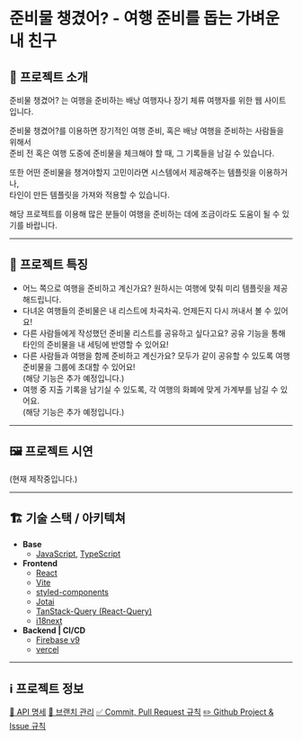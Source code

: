# 준비물 챙겼어? - 여행 준비를 돕는 가벼운 내 친구

## 📝 프로젝트 소개

준비물 챙겼어? 는 여행을 준비하는 배낭 여행자나 장기 체류 여행자를 위한 웹 사이트입니다.

준비물 챙겼어?를 이용하면 장기적인 여행 준비, 혹은 배낭 여행을 준비하는 사람들을 위해서  
준비 전 혹은 여행 도중에 준비물을 체크해야 할 때, 그 기록들을 남길 수 있습니다.

또한 어떤 준비물을 챙겨야할지 고민이라면 시스템에서 제공해주는 템플릿을 이용하거나,  
타인이 만든 템플릿을 가져와 적용할 수 있습니다.

해당 프로젝트를 이용해 많은 분들이 여행을 준비하는 데에 조금이라도 도움이 될 수 있기를 바랍니다.

---

## 📃 프로젝트 특징

- 어느 쪽으로 여행을 준비하고 계신가요? 원하시는 여행에 맞춰 미리 템플릿을 제공해드립니다.
- 다녀온 여행들의 준비물은 내 리스트에 차곡차곡. 언제든지 다시 꺼내서 볼 수 있어요!
- 다른 사람들에게 작성했던 준비물 리스트를 공유하고 싶다고요?
공유 기능을 통해 타인의 준비물을 내 세팅에 반영할 수 있어요!
- 다른 사람들과 여행을 함께 준비하고 계신가요?
모두가 같이 공유할 수 있도록 여행 준비물을 그룹에 초대할 수 있어요!  
(해당 기능은 추가 예정입니다.)
- 여행 중 지출 기록을 남기실 수 있도록, 각 여행의 화폐에 맞게 가계부를 남길 수 있어요.  
(해당 기능은 추가 예정입니다.)

---

## 🖼️ 프로젝트 시연

(현재 제작중입니다.)

---

## 🏗️ 기술 스택 / 아키텍쳐

- **Base**
    - [JavaScript](https://developer.mozilla.org/ko/docs/Web/JavaScript), [TypeScript](https://www.typescriptlang.org/)
- **Frontend**
    - [React](https://ko.react.dev/)
    - [Vite](https://ko.vitejs.dev/)
    - [styled-components](https://styled-components.com/)
    - [Jotai](https://jotai.org/)
    - [TanStack-Query (React-Query)](https://tanstack.com/query/latest)
    - [i18next](https://www.i18next.com/)
- **Backend | CI/CD**
    - [Firebase v9](https://console.firebase.google.com/u/0/)
    - [vercel](https://vercel.com/)

---

## ℹ️ 프로젝트 정보
[🔗 API 명세](https://www.notion.so/509a0f3794df4e4eb86d37d656815cd2?pvs=21)
[🌉 브랜치 관리](https://www.notion.so/d201b2203f464c0a8f54a451de78873a?pvs=21)
[✅ Commit, Pull Request 규칙](https://www.notion.so/Commit-Pull-Request-0dccba0c20e643829fdc1d309315100a?pvs=21)
[✏️ Github Project & Issue 규칙](https://www.notion.so/Github-Project-Issue-c212ec456e5a4a35a434ad41a2a1160e?pvs=21)
